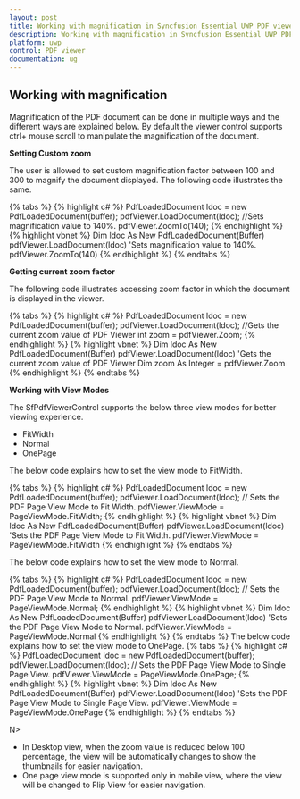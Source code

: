 ```yaml
---
layout: post
title: Working with magnification in Syncfusion Essential UWP PDF viewer.
description: Working with magnification in Syncfusion Essential UWP PDF viewer.
platform: uwp
control: PDF viewer
documentation: ug
---
```


## Working with magnification

Magnification of the PDF document can be done in multiple ways and the different ways are explained below. By default the viewer control supports ctrl+ mouse scroll to manipulate the magnification of the document. 

**Setting Custom zoom**

The user is allowed to set custom magnification factor between 100 and 300 to magnify the document displayed. The following code illustrates the same.

{% tabs %}
{% highlight c# %}
PdfLoadedDocument ldoc = new PdfLoadedDocument(buffer);
pdfViewer.LoadDocument(ldoc);
//Sets magnification value to 140%.
pdfViewer.ZoomTo(140);
{% endhighlight %}
{% highlight vbnet %}
Dim ldoc As New PdfLoadedDocument(Buffer)
pdfViewer.LoadDocument(ldoc)
'Sets magnification value to 140%.
pdfViewer.ZoomTo(140)
{% endhighlight %}
{% endtabs %}

**Getting current zoom factor**

The following code illustrates accessing zoom factor in which the document is displayed in the viewer.

{% tabs %}
{% highlight c# %}
PdfLoadedDocument ldoc = new PdfLoadedDocument(buffer);
pdfViewer.LoadDocument(ldoc);
//Gets the current zoom value of PDF Viewer
int zoom = pdfViewer.Zoom;
{% endhighlight %}
{% highlight vbnet %}
Dim ldoc As New PdfLoadedDocument(Buffer)
pdfViewer.LoadDocument(ldoc)
'Gets the current zoom value of PDF Viewer
Dim zoom As Integer = pdfViewer.Zoom
{% endhighlight %}
{% endtabs %}

**Working with View Modes**

The SfPdfViewerControl supports the below three view modes for better viewing experience.

* FitWidth
* Normal
* OnePage

The below code explains how to set the view mode to FitWidth.

{% tabs %}
{% highlight c# %}
PdfLoadedDocument ldoc = new PdfLoadedDocument(buffer);
pdfViewer.LoadDocument(ldoc);
// Sets the PDF Page View Mode to Fit Width. 
pdfViewer.ViewMode = PageViewMode.FitWidth;
{% endhighlight %}
{% highlight vbnet %}
Dim ldoc As New PdfLoadedDocument(Buffer)
pdfViewer.LoadDocument(ldoc)
'Sets the PDF Page View Mode to Fit Width. 
pdfViewer.ViewMode = PageViewMode.FitWidth
{% endhighlight %}
{% endtabs %}

The below code explains how to set the view mode to Normal.

{% tabs %}
{% highlight c# %}
PdfLoadedDocument ldoc = new PdfLoadedDocument(buffer);
pdfViewer.LoadDocument(ldoc);
// Sets the PDF Page View Mode to Normal. 
pdfViewer.ViewMode = PageViewMode.Normal;
{% endhighlight %}
{% highlight vbnet %}
Dim ldoc As New PdfLoadedDocument(Buffer)
pdfViewer.LoadDocument(ldoc)
'Sets the PDF Page View Mode to Normal. 
pdfViewer.ViewMode = PageViewMode.Normal
{% endhighlight %}
{% endtabs %}
The below code explains how to set the view mode to OnePage.
{% tabs %}
{% highlight c# %}
PdfLoadedDocument ldoc = new PdfLoadedDocument(buffer);
pdfViewer.LoadDocument(ldoc);
// Sets the PDF Page View Mode to Single Page View.
pdfViewer.ViewMode = PageViewMode.OnePage;
{% endhighlight %}
{% highlight vbnet %}
Dim ldoc As New PdfLoadedDocument(Buffer)
pdfViewer.LoadDocument(ldoc)
'Sets the PDF Page View Mode to Single Page View.
pdfViewer.ViewMode = PageViewMode.OnePage
{% endhighlight %}
{% endtabs %}

N> 
* In Desktop view, when the zoom value is reduced below 100 percentage, the view will be automatically changes to show the thumbnails for easier navigation.
* One page view mode is supported only in mobile view, where the view will be changed to Flip View for easier navigation.
